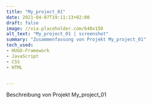 ```yaml
---
title: "My_project_01"
date: 2021-04-07T19:11:13+02:00
draft: false
image: //via.placeholder.com/640x150
alt_text: "My_project_01 | screenshot"
summary: "Zusammenfassung von Projekt My_project_01"
tech_used:
- HUGO-Framework
- JavaScript
- CSS
- HTML


---
```


Beschreibung von Projekt My_project_01
